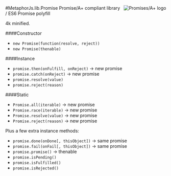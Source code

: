 <a href="http://promisesaplus.com/">
    <img src="http://promisesaplus.com/assets/logo-small.png" alt="Promises/A+ logo"
         title="Promises/A+ 1.0 compliant" align="right" />
</a>
#MetaphorJs.lib.Promise
Promise/A+ compliant library / ES6 Promise polyfill

4k minified.

####Constructor
* `new Promise(function(resolve, reject))`
* `new Promise(thenable)`

####Instance
* `promise.then(onFulfill, onReject)` -> new promise
* `promise.catch(onReject)` -> new promise
* `promise.resolve(value)`
* `promise.reject(reason)`

####Static
* `Promise.all(iterable)` -> new promise
* `Promise.race(iterable)` -> new promise
* `Promise.resolve(value)` -> new promise
* `Promise.reject(reason)` -> new promise

Plus a few extra instance methods:

* `promise.done(onDone[, thisObject])` -> same promise
* `promise.fail(onFail[, thisObject])` -> same promise
* `promise.promise()` -> thenable
* `promise.isPending()`
* `promise.isFulfilled()`
* `promise.isRejected()`